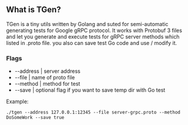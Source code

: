 ## What is TGen?

TGen is a tiny utils written by Golang and suted for semi-automatic generating 
tests for Google gRPC protocol. It works with Protobuf 3 files and let you generate 
and execute tests for gRPC server methods which listed in .proto file.
you also can save test Go code and use / modify it.

### Flags

* --address  |    server address
* --file     |    name of proto file
* --method   |    method for test
* --save     |    optional flag if you want to save temp dir with Go test

Example:

```
./tgen --address 127.0.0.1:12345 --file server-grpc.proto --method DoSomeWork --save true
```


